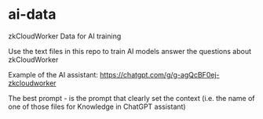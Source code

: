 # ai-data

zkCloudWorker Data for AI training

Use the text files in this repo to train AI models answer the questions about zkCloudWorker

Example of the AI assistant: https://chatgpt.com/g/g-agQcBF0ej-zkcloudworker

The best prompt - is the prompt that clearly set the context (i.e. the name of one of those files for Knowledge in ChatGPT assistant)
